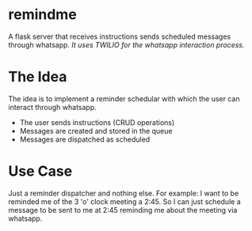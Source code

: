 # remindme
A flask server that receives instructions sends scheduled messages through whatsapp.
_It uses TWILIO for the whatsapp interaction process._

# The Idea
The idea is to implement a reminder schedular with which the user can interact through whatsapp.
* The user sends instructions (CRUD operations)
* Messages are created and stored in the queue
* Messages are dispatched as scheduled

# Use Case
Just a reminder dispatcher and nothing else.
For example: I want to be reminded me of the 3 'o' clock meeting a 2:45. So I can just schedule a message to be sent to me at 2:45 reminding me about the meeting via whatsapp.
